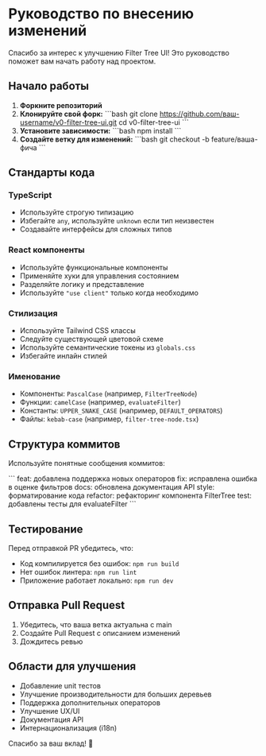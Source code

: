 # Руководство по внесению изменений

Спасибо за интерес к улучшению Filter Tree UI! Это руководство поможет вам начать работу над проектом.

## Начало работы

1. **Форкните репозиторий**
2. **Клонируйте свой форк:**
   \`\`\`bash
   git clone https://github.com/ваш-username/v0-filter-tree-ui.git
   cd v0-filter-tree-ui
   \`\`\`
3. **Установите зависимости:**
   \`\`\`bash
   npm install
   \`\`\`
4. **Создайте ветку для изменений:**
   \`\`\`bash
   git checkout -b feature/ваша-фича
   \`\`\`

## Стандарты кода

### TypeScript

- Используйте строгую типизацию
- Избегайте `any`, используйте `unknown` если тип неизвестен
- Создавайте интерфейсы для сложных типов

### React компоненты

- Используйте функциональные компоненты
- Применяйте хуки для управления состоянием
- Разделяйте логику и представление
- Используйте `"use client"` только когда необходимо

### Стилизация

- Используйте Tailwind CSS классы
- Следуйте существующей цветовой схеме
- Используйте семантические токены из `globals.css`
- Избегайте инлайн стилей

### Именование

- Компоненты: `PascalCase` (например, `FilterTreeNode`)
- Функции: `camelCase` (например, `evaluateFilter`)
- Константы: `UPPER_SNAKE_CASE` (например, `DEFAULT_OPERATORS`)
- Файлы: `kebab-case` (например, `filter-tree-node.tsx`)

## Структура коммитов

Используйте понятные сообщения коммитов:

\`\`\`
feat: добавлена поддержка новых операторов
fix: исправлена ошибка в оценке фильтров
docs: обновлена документация API
style: форматирование кода
refactor: рефакторинг компонента FilterTree
test: добавлены тесты для evaluateFilter
\`\`\`

## Тестирование

Перед отправкой PR убедитесь, что:

- Код компилируется без ошибок: `npm run build`
- Нет ошибок линтера: `npm run lint`
- Приложение работает локально: `npm run dev`

## Отправка Pull Request

1. Убедитесь, что ваша ветка актуальна с main
2. Создайте Pull Request с описанием изменений
3. Дождитесь ревью

## Области для улучшения

- Добавление unit тестов
- Улучшение производительности для больших деревьев
- Поддержка дополнительных операторов
- Улучшение UX/UI
- Документация API
- Интернационализация (i18n)

Спасибо за ваш вклад! 🎉
